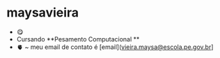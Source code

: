 # maysavieira
- 😋
- Cursando **Pesamento Computacional **
- 🫀 ~ meu email de contato é [email](vieira.maysa@escola.pe.gov.br]
